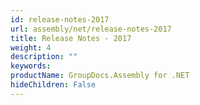 ```yaml
---
id: release-notes-2017
url: assembly/net/release-notes-2017
title: Release Notes - 2017
weight: 4
description: ""
keywords: 
productName: GroupDocs.Assembly for .NET
hideChildren: False
---
```

